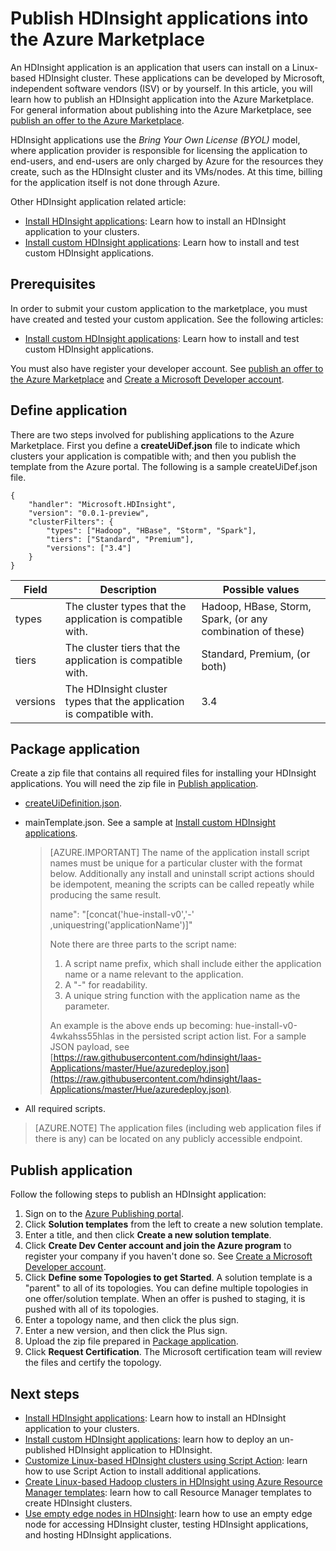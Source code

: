 ﻿<properties
    pageTitle="Publish HDInsight applications | Azure"
    description="Learn how to create and publish HDInsight applications."
    services="hdinsight"
    documentationcenter=""
    author="mumian"
    manager="jhubbard"
    editor="cgronlun"
    tags="azure-portal" />
<tags
    ms.assetid="14aef891-7a37-4cf1-8f7d-ca923565c783"
    ms.service="hdinsight"
    ms.devlang="na"
    ms.topic="hero-article"
    ms.tgt_pltfrm="na"
    ms.workload="big-data"
    ms.date="10/18/2016"
    wacn.date=""
    ms.author="jgao" />

# Publish HDInsight applications into the Azure Marketplace
An HDInsight application is an application that users can install on a Linux-based HDInsight cluster. These applications can be developed by Microsoft, independent software vendors (ISV) or by yourself. In this article, you will learn how to publish an HDInsight application into the Azure Marketplace.  For general information about publishing into the Azure Marketplace, see [publish an offer to the Azure Marketplace](/documentation/articles/marketplace-publishing-getting-started/).

HDInsight applications use the *Bring Your Own License (BYOL)* model, where application provider is responsible for licensing the application to end-users, and end-users are only charged by Azure for the resources they create, such as the HDInsight cluster and its VMs/nodes. At this time, billing for the application itself is not done through Azure.

Other HDInsight application related article:

* [Install HDInsight applications](/documentation/articles/hdinsight-apps-install-applications/): Learn how to install an HDInsight application to your clusters.
* [Install custom HDInsight applications](/documentation/articles/hdinsight-apps-install-custom-applications/): Learn how to install and test custom HDInsight applications.

## Prerequisites
In order to submit your custom application to the marketplace, you must have created and tested your custom application. See the following articles:

* [Install custom HDInsight applications](/documentation/articles/hdinsight-apps-install-custom-applications/): Learn how to install and test custom HDInsight applications.

You must also have register your developer account. See [publish an offer to the Azure Marketplace](/documentation/articles/marketplace-publishing-getting-started/) and [Create a Microsoft Developer account](/documentation/articles/marketplace-publishing-accounts-creation-registration/).

## Define application
There are two steps involved for publishing applications to the Azure Marketplace.  First you define a **createUiDef.json** file to indicate which clusters your application is compatible with; and then you publish the template from the Azure portal. The following is a sample createUiDef.json file.

    {
        "handler": "Microsoft.HDInsight",
        "version": "0.0.1-preview",
        "clusterFilters": {
            "types": ["Hadoop", "HBase", "Storm", "Spark"],
            "tiers": ["Standard", "Premium"],
            "versions": ["3.4"]
        }
    }


| Field | Description | Possible values |
| --- | --- | --- |
| types |The cluster types that the application is compatible with. |Hadoop, HBase, Storm, Spark, (or any combination of these) |
| tiers |The cluster tiers that the application is compatible with. |Standard, Premium, (or both) |
| versions |The HDInsight cluster types that the application is compatible with. |3.4 |

## Package application
Create a zip file that contains all required files for installing your HDInsight applications. You will need the zip file in [Publish application](#publish-application).

* [createUiDefinition.json](#define-application).
* mainTemplate.json. See a sample at [Install custom HDInsight applications](/documentation/articles/hdinsight-apps-install-custom-applications/).
  
  > [AZURE.IMPORTANT]
  > The name of the application install script names must be unique for a particular cluster with the format below. Additionally any install and uninstall script actions should be idempotent, meaning the scripts can be called repeatly while producing the same result.
  > 
  > name": "[concat('hue-install-v0','-' ,uniquestring('applicationName')]"
  > 
  > Note there are three parts to the script name:
  > 
  > 1. A script name prefix, which shall include either the application name or a name relevant to the application.
  > 2. A "-" for readability.
  > 3. A unique string function with the application name as the parameter.
  > 
  > An example is the above ends up becoming: hue-install-v0-4wkahss55hlas in the persisted script action list. For a sample JSON payload, see [https://raw.githubusercontent.com/hdinsight/Iaas-Applications/master/Hue/azuredeploy.json](https://raw.githubusercontent.com/hdinsight/Iaas-Applications/master/Hue/azuredeploy.json).
  > 
  > 
* All required scripts.

> [AZURE.NOTE]
> The application files (including web application files if there is any) can be located on any publicly accessible endpoint.
> 
> 

## Publish application
Follow the following steps to publish an HDInsight application:

1. Sign on to the [Azure Publishing portal](https://publish.windowsazure.cn/).
2. Click **Solution templates** from the left to create a new solution template.
3. Enter a title, and then click **Create a new solution template**.
4. Click **Create Dev Center account and join the Azure program** to register your company if you haven't done so.  See [Create a Microsoft Developer account](/documentation/articles/marketplace-publishing-accounts-creation-registration/).
5. Click **Define some Topologies to get Started**. A solution template is a "parent" to all of its topologies. You can define multiple topologies in one offer/solution template. When an offer is pushed to staging, it is pushed with all of its topologies. 
6. Enter a topology name, and then click the plus sign.
7. Enter a new version, and then click the Plus sign.
8. Upload the zip file prepared in [Package application](#package-application).  
9. Click **Request Certification**. The Microsoft certification team will review the files and certify the topology.

## Next steps
* [Install HDInsight applications](/documentation/articles/hdinsight-apps-install-applications/): Learn how to install an HDInsight application to your clusters.
* [Install custom HDInsight applications](/documentation/articles/hdinsight-apps-install-custom-applications/): learn how to deploy an un-published HDInsight application to HDInsight.
* [Customize Linux-based HDInsight clusters using Script Action](/documentation/articles/hdinsight-hadoop-customize-cluster-v1/): learn how to use Script Action to install additional applications.
* [Create Linux-based Hadoop clusters in HDInsight using Azure Resource Manager templates](/documentation/articles/hdinsight-hadoop-create-linux-clusters-arm-templates/): learn how to call Resource Manager templates to create HDInsight clusters.
* [Use empty edge nodes in HDInsight](/documentation/articles/hdinsight-apps-use-edge-node/): learn how to use an empty edge node for accessing HDInsight cluster, testing HDInsight applications, and hosting HDInsight applications.

